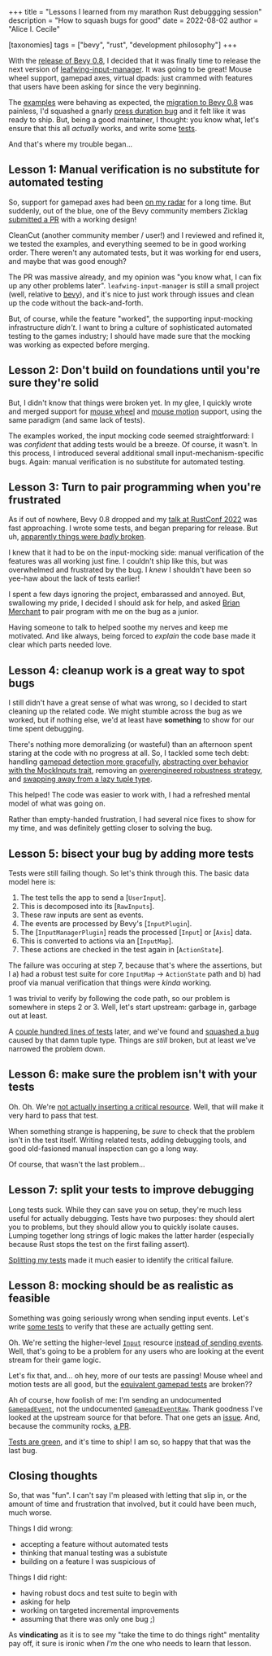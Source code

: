 +++
title = "Lessons I learned from my marathon Rust debuggging session"
description = "How to squash bugs for good"
date = 2022-08-02
author = "Alice I. Cecile"

[taxonomies]
tags = ["bevy", "rust", "development philosophy"]
+++

With the [release of Bevy 0.8](https://bevyengine.org/news/bevy-0-8/),
I decided that it was finally time to release the next version of [leafwing-input-manager](https://github.com/leafwing-studios/leafwing-input-manager).
It was going to be great! Mouse wheel support, gamepad axes, virtual dpads: just crammed with features that users have been asking for since the very beginning.

The [examples](https://github.com/Leafwing-Studios/leafwing-input-manager/tree/main/examples) were behaving as expected,
the [migration to Bevy 0.8](https://github.com/Leafwing-Studios/leafwing-input-manager/pull/170) was painless,
I'd squashed a gnarly [press duration bug](https://github.com/Leafwing-Studios/leafwing-input-manager/issues/127)
and it felt like it was ready to ship.
But, being a good maintainer, I thought: you know what, let's ensure that this all *actually* works,
and write some [tests](https://github.com/Leafwing-Studios/leafwing-input-manager/tree/main/tests).

And that's where my trouble began...

## Lesson 1: Manual verification is no substitute for automated testing

So, support for gamepad axes had been [on my radar](https://github.com/Leafwing-Studios/leafwing-input-manager/issues/50) for a long time.
But suddenly, out of the blue, one of the Bevy community members Zicklag [submitted a PR](https://github.com/Leafwing-Studios/leafwing-input-manager/pull/151) with a working design!

CleanCut (another community member / user!) and I reviewed and refined it, we tested the examples, and everything seemed to be in good working order.
There weren't any automated tests, but it was working for end users, and maybe that was good enough?

The PR was massive already, and my opinion was "you know what, I can fix up any other problems later".
`leafwing-input-manager` is still a small project (well, relative to [bevy](https://github.com/bevyengine/bevy)),
and it's nice to just work through issues and clean up the code without the back-and-forth.

But, of course, while the feature "worked", the supporting input-mocking infrastructure *didn't*.
I want to bring a culture of sophisticated automated testing to the games industry;
I should have made sure that the mocking was working as expected before merging.

## Lesson 2: Don't build on foundations until you're sure they're solid

But, I didn't know that things were broken yet.
In my glee, I quickly wrote and merged support for [mouse wheel](https://github.com/Leafwing-Studios/leafwing-input-manager/pull/173) and [mouse motion](https://github.com/Leafwing-Studios/leafwing-input-manager/pull/186) support, using the same paradigm (and same lack of tests).

The examples worked, the input mocking code seemed straightforward: I was *confident* that adding tests would be a breeze.
Of course, it wasn't.
In this process, I introduced several additional small input-mechanism-specific bugs.
Again: manual verification is no substitute for automated testing.

## Lesson 3: Turn to pair programming when you're frustrated

As if out of nowhere, Bevy 0.8 dropped and my [talk at RustConf 2022](https://rustconf.com/schedule) was fast approaching.
I wrote some tests, and began preparing for release.
But uh, [apparently things were *badly* broken](https://github.com/Leafwing-Studios/leafwing-input-manager/issues/178).

I knew that it had to be on the input-mocking side: manual verification of the features was all working just fine.
I couldn't ship like this, but was overwhelmed and frustrated by the bug.
I *knew* I shouldn't have been so yee-haw about the lack of tests earlier!

I spent a few days ignoring the project, embarassed and annoyed.
But, swallowing my pride, I decided I should ask for help, and asked [Brian Merchant](https://github.com/bzm3r) to pair program with me on the bug as a junior.

Having someone to talk to helped soothe my nerves and keep me motivated.
And like always, being forced to *explain* the code base made it clear which parts needed love.

## Lesson 4: cleanup work is a great way to spot bugs

I still didn't have a great sense of what was wrong, so I decided to start cleaning up the related code.
We might stumble across the bug as we worked, but if nothing else,
we'd at least have **something** to show for our time spent debugging.

There's nothing more demoralizing (or wasteful) than an afternoon spent staring at the code with no progress at all.
So, I tackled some tech debt:
handling [gamepad detection more gracefully](https://github.com/Leafwing-Studios/leafwing-input-manager/pull/194/commits/1e39e8b1128a6beca4d04937090f9f481b108acc),
[abstracting over behavior with the MockInputs trait](https://github.com/Leafwing-Studios/leafwing-input-manager/pull/194/commits/626bffea31ce9d0d3b0d534a6c206b0ac3a625a9),
removing an [overengineered robustness strategy](https://github.com/Leafwing-Studios/leafwing-input-manager/pull/193),
and [swapping away from a lazy tuple type](https://github.com/Leafwing-Studios/leafwing-input-manager/pull/197/commits/58dcde6fe283ff16de43fd134ca505ae62257906).

This helped! The code was easier to work with, I had a refreshed mental model of what was going on.

Rather than empty-handed frustration, I had several nice fixes to show for my time, and was definitely getting closer to solving the bug.

## Lesson 5: bisect your bug by adding more tests

Tests were still failing though.
So let's think through this.
The basic data model here is:

1. The test tells the app to send a [`UserInput`].
2. This is decomposed into its [`RawInputs`].
3. These raw inputs are sent as events.
4. The events are processed by Bevy's [`InputPlugin`].
5. The [`InputManagerPlugin`] reads the processed [`Input`] or [`Axis`] data.
6. This is converted to actions via an [`InputMap`].
7. These actions are checked in the test again in [`ActionState`].

The failure was occuring at step 7, because that's where the assertions,
but I a) had a robust test suite for core `InputMap` -> `ActionState` path
and b) had proof via manual verification that things were *kinda* working.

1 was trivial to verify by following the code path, so our problem is somewhere in steps 2 or 3.
Well, let's start upstream: garbage in, garbage out at least.

A [couple hundred lines of tests](https://github.com/Leafwing-Studios/leafwing-input-manager/pull/197) later,
and we've found and [squashed a bug](https://github.com/Leafwing-Studios/leafwing-input-manager/pull/200/commits/7b9dd771a09151a044a76a634df0dbc5cd7e3de4) caused by that damn tuple type.
Things are *still* broken, but at least we've narrowed the problem down.

## Lesson 6: make sure the problem isn't with your tests

Oh. Oh. We're [not actually inserting a critical resource](https://github.com/Leafwing-Studios/leafwing-input-manager/pull/200).
Well, that will make it very hard to pass that test.

When something strange is happening, be *sure* to check that the problem isn't in the test itself.
Writing related tests, adding debugging tools, and good old-fasioned manual inspection can go a long way.

Of course, that wasn't the last problem...

## Lesson 7: split your tests to improve debugging

Long tests suck.
While they can save you on setup, they're much less useful for actually debugging.
Tests have two purposes: they should alert you to problems, but they should allow you to quickly isolate causes.
Lumping together long strings of logic makes the latter harder
(especially because Rust stops the test on the first failing assert).

[Splitting my tests](https://github.com/Leafwing-Studios/leafwing-input-manager/pull/207/commits/19abd4239f0778cf79a5267d961cea94e68d5124#diff-0cdbe62a58048a9331d9d362c37f1016923cb1d378034e47029a8c5d5720edf1R486) made it much easier to identify the critical failure.

## Lesson 8: mocking should be as realistic as feasible

Something was going seriously wrong when sending input events.
Let's write [some tests](https://github.com/Leafwing-Studios/leafwing-input-manager/blob/1cfa52fe552d786bb019fac4bd1f6899ba0a661f/tests/mouse_wheel.rs#L67) to verify that these are actually getting sent.

Oh. We're setting the higher-level [`Input`](https://docs.rs/bevy/latest/bevy/input/struct.Input.html) resource
[instead of sending events](https://github.com/Leafwing-Studios/leafwing-input-manager/pull/207/commits/3998834bf6c912596021d920f0b96b2a86a7d5c8).
Well, that's going to be a problem for any users who are looking at the event stream for their game logic.

Let's fix that, and... oh hey, more of our tests are passing!
Mouse wheel and motion tests are all good, but the [equivalent gamepad tests](https://github.com/Leafwing-Studios/leafwing-input-manager/blob/main/tests/gamepad_axis.rs) are broken??

Ah of course, how foolish of me: I'm sending an undocumented [`GamepadEvent`](https://docs.rs/bevy/latest/bevy/input/gamepad/struct.GamepadEvent.html),
not the undocumented [`GamepadEventRaw`](https://docs.rs/bevy/latest/bevy/input/gamepad/struct.GamepadEventRaw.html).
Thank goodness I've looked at the upstream source for that before.
That one gets an [issue](https://github.com/bevyengine/bevy/issues/5544).
And, because the community rocks, [a PR](https://github.com/bevyengine/bevy/pull/5548).

[Tests are green](https://github.com/Leafwing-Studios/leafwing-input-manager/pull/207), and it's time to ship!
I am so, so happy that that was the last bug.

## Closing thoughts

So, that was "fun".
I can't say I'm pleased with letting that slip in, or the amount of time and frustration that involved, but it could have been much, much worse.

Things I did wrong:

- accepting a feature without automated tests
- thinking that manual testing was a subistute
- building on a feature I was suspicious of

Things I did right:

- having robust docs and test suite to begin with
- asking for help
- working on targeted incremental improvements
- assuming that there was only one bug ;)

As **vindicating** as it is to see my "take the time to do things right" mentality pay off,
it sure is ironic when *I'm* the one who needs to learn that lesson.

